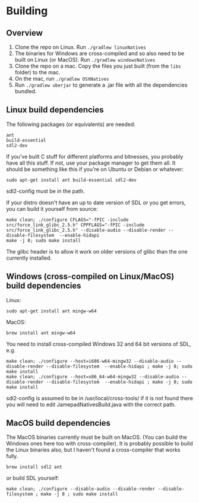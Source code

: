# Building

## Overview

1.  Clone the repo on Linux.  Run `./gradlew linuxNatives`
2.  The binaries for Windows are cross-compiled and so also need to be built on Linux (or MacOS).  Run `./gradlew windowsNatives`
3.  Clone the repo on a mac. Copy the files you just built (from the `libs` folder) to the mac.
4.  On the mac, run `./gradlew OSXNatives`
5.  Run `./gradlew uberjar` to generate a .jar file with all the dependencies bundled.

##  Linux build dependencies

The following packages (or equivalents) are needed:

```
ant
build-essential
sdl2-dev
```

If you've built C stuff for different platforms and bitnesses, you probably have all this stuff. If not, use your package manager to get them all. It should be something like this if you're on Ubuntu or Debian or whatever: 

```
sudo apt-get install ant build-essential sdl2-dev
```

sdl2-config must be in the path.

If your distro doesn't have an up to date version of SDL or you get errors, you can build it yourself from source:

```
make clean; ./configure CFLAGS="-fPIC -include src/force_link_glibc_2.5.h" CPPFLAGS="-fPIC -include src/force_link_glibc_2.5.h" --disable-audio --disable-render --disable-filesystem  --enable-hidapi 
make -j 8; sudo make install
```

The glibc header is to allow it work on older versions of glibc than the one currently installed.

## Windows (cross-compiled on Linux/MacOS) build dependencies

Linux:
```
sudo apt-get install ant mingw-w64
```
MacOS:
```
brew install ant mingw-w64  
```

You  need to install cross-compiled Windows 32 and 64 bit versions of SDL, e.g.

```
make clean; ./configure --host=i686-w64-mingw32 --disable-audio --disable-render --disable-filesystem  --enable-hidapi ; make -j 8; sudo make install
make clean; ./configure --host=x86_64-w64-mingw32 --disable-audio --disable-render --disable-filesystem  --enable-hidapi ; make -j 8; sudo make install
```

sdl2-config is assumed to be in /usr/local/cross-tools/ if it is not found there you will need to edit JamepadNativesBuild.java with the correct path.

## MacOS build dependencies

The MacOS binaries currently must be built on MacOS. (You can build the Windows ones here too with cross-compiler).  It is probably possible to build the Linux binaries also, but I haven't found a cross-compiler that works fully.

`brew install sdl2 ant`

or build SDL yourself:

```
make clean; ./configure --disable-audio --disable-render --disable-filesystem ; make -j 8 ; sudo make install

```

